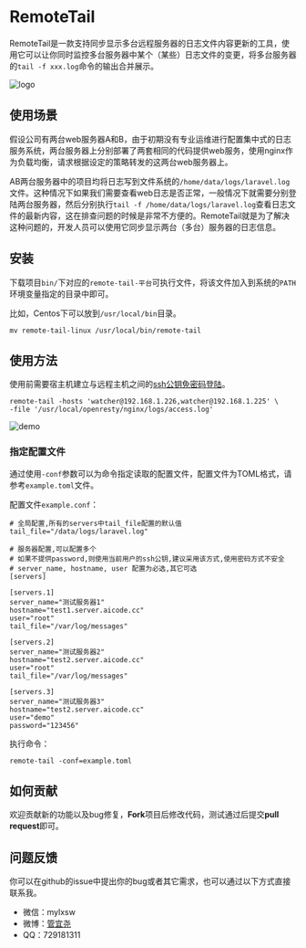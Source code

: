 # RemoteTail

RemoteTail是一款支持同步显示多台远程服务器的日志文件内容更新的工具，使用它可以让你同时监控多台服务器中某个（某些）日志文件的变更，将多台服务器的`tail -f xxx.log`命令的输出合并展示。

![logo](https://oayrssjpa.qnssl.com/remote-tail.jpg)

## 使用场景

假设公司有两台web服务器A和B，由于初期没有专业运维进行配置集中式的日志服务系统，两台服务器上分别部署了两套相同的代码提供web服务，使用nginx作为负载均衡，请求根据设定的策略转发的这两台web服务器上。

AB两台服务器中的项目均将日志写到文件系统的`/home/data/logs/laravel.log`文件。这种情况下如果我们需要查看web日志是否正常，一般情况下就需要分别登陆两台服务器，然后分别执行`tail -f /home/data/logs/laravel.log`查看日志文件的最新内容，这在排查问题的时候是非常不方便的。RemoteTail就是为了解决这种问题的，开发人员可以使用它同步显示两台（多台）服务器的日志信息。

## 安装

下载项目`bin/`下对应的`remote-tail-平台`可执行文件，将该文件加入到系统的`PATH`环境变量指定的目录中即可。

比如，Centos下可以放到`/usr/local/bin`目录。

    mv remote-tail-linux /usr/local/bin/remote-tail

## 使用方法

使用前需要宿主机建立与远程主机之间的[ssh公钥免密码登陆](http://b.aicode.cc/linux/2015/04/27/Linux%E4%BD%BF%E7%94%A8SSH%E5%85%AC%E9%92%A5%E5%85%8D%E5%AF%86%E7%A0%81%E7%99%BB%E5%BD%95.html)。

    remote-tail -hosts 'watcher@192.168.1.226,watcher@192.168.1.225' \
    -file '/usr/local/openresty/nginx/logs/access.log'

![demo](https://oayrssjpa.qnssl.com/remote-tail-demo.jpg)

### 指定配置文件

通过使用`-conf`参数可以为命令指定读取的配置文件，配置文件为TOML格式，请参考`example.toml`文件。

配置文件`example.conf`：

    # 全局配置,所有的servers中tail_file配置的默认值
    tail_file="/data/logs/laravel.log"

    # 服务器配置,可以配置多个
    # 如果不提供password,则使用当前用户的ssh公钥,建议采用该方式,使用密码方式不安全
    # server_name, hostname, user 配置为必选,其它可选
    [servers]

    [servers.1]
    server_name="测试服务器1"
    hostname="test1.server.aicode.cc"
    user="root"
    tail_file="/var/log/messages"

    [servers.2]
    server_name="测试服务器2"
    hostname="test2.server.aicode.cc"
    user="root"
    tail_file="/var/log/messages"

    [servers.3]
    server_name="测试服务器3"
    hostname="test2.server.aicode.cc"
    user="demo"
    password="123456"

执行命令：

    remote-tail -conf=example.toml

## 如何贡献

欢迎贡献新的功能以及bug修复，**Fork**项目后修改代码，测试通过后提交**pull request**即可。

## 问题反馈

你可以在github的issue中提出你的bug或者其它需求，也可以通过以下方式直接联系我。

- 微信：mylxsw
- 微博：[管宜尧](http://weibo.com/code404)
- QQ：729181311

